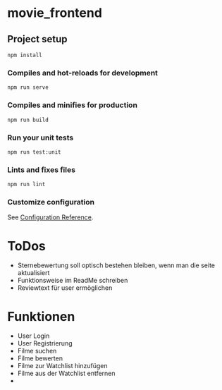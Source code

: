 # movie_frontend

## Project setup
```
npm install
```

### Compiles and hot-reloads for development
```
npm run serve
```

### Compiles and minifies for production
```
npm run build
```

### Run your unit tests
```
npm run test:unit
```

### Lints and fixes files
```
npm run lint
```

### Customize configuration
See [Configuration Reference](https://cli.vuejs.org/config/).

# ToDos

* Sternebewertung soll optisch bestehen bleiben, wenn man die seite aktualisiert
* Funktionsweise im ReadMe schreiben
* Reviewtext für user ermöglichen

# Funktionen
* User Login
* User Registrierung
* Filme suchen
* Filme bewerten
* Filme zur Watchlist hinzufügen
* Filme aus der Watchlist entfernen
* 
